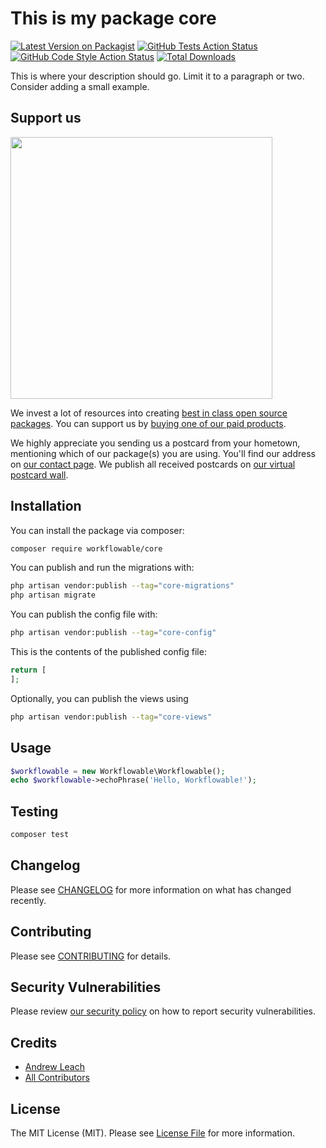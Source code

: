 # This is my package core

[![Latest Version on Packagist](https://img.shields.io/packagist/v/workflowable/workflow.svg?style=flat-square)](https://packagist.org/packages/workflowable/workflow)
[![GitHub Tests Action Status](https://img.shields.io/github/actions/workflow/status/workflowable/workflow/run-tests.yml?branch=master&label=tests&style=flat-square)](https://github.com/workflowable/workflow/actions?query=workflow%3Arun-tests+branch%3Amaster)
[![GitHub Code Style Action Status](https://img.shields.io/github/actions/workflow/status/workflowable/workflow/fix-php-code-style-issues.yml?branch=master&label=code%20style&style=flat-square)](https://github.com/workflowable/workflow/actions?query=workflow%3A"Fix+PHP+code+style+issues"+branch%3Amaster)
[![Total Downloads](https://img.shields.io/packagist/dt/workflowable/workflow.svg?style=flat-square)](https://packagist.org/packages/workflowable/workflow)

This is where your description should go. Limit it to a paragraph or two. Consider adding a small example.

## Support us

[<img src="https://github-ads.s3.eu-central-1.amazonaws.com/Core.jpg?t=1" width="419px" />](https://spatie.be/github-ad-click/Core)

We invest a lot of resources into creating [best in class open source packages](https://spatie.be/open-source). You can support us by [buying one of our paid products](https://spatie.be/open-source/support-us).

We highly appreciate you sending us a postcard from your hometown, mentioning which of our package(s) you are using. You'll find our address on [our contact page](https://spatie.be/about-us). We publish all received postcards on [our virtual postcard wall](https://spatie.be/open-source/postcards).

## Installation

You can install the package via composer:

```bash
composer require workflowable/core
```

You can publish and run the migrations with:

```bash
php artisan vendor:publish --tag="core-migrations"
php artisan migrate
```

You can publish the config file with:

```bash
php artisan vendor:publish --tag="core-config"
```

This is the contents of the published config file:

```php
return [
];
```

Optionally, you can publish the views using

```bash
php artisan vendor:publish --tag="core-views"
```

## Usage

```php
$workflowable = new Workflowable\Workflowable();
echo $workflowable->echoPhrase('Hello, Workflowable!');
```

## Testing

```bash
composer test
```

## Changelog

Please see [CHANGELOG](CHANGELOG.md) for more information on what has changed recently.

## Contributing

Please see [CONTRIBUTING](CONTRIBUTING.md) for details.

## Security Vulnerabilities

Please review [our security policy](../../security/policy) on how to report security vulnerabilities.

## Credits

- [Andrew Leach](https://github.com/AndyLeach)
- [All Contributors](../../contributors)

## License

The MIT License (MIT). Please see [License File](LICENSE.md) for more information.
